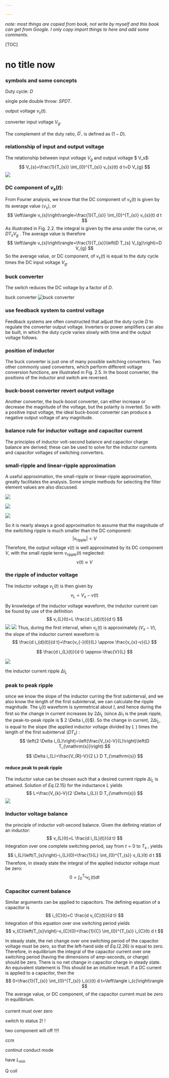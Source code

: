 ```yaml
---

---
```


<!--
author: 小柯基
title: power ele
category: power-electric
status: publish
summary: 
-->

*note: most things are copied from book, not write by myself and this book can get from Google. I only copy import things to here and add some comments.*

[TOC]

# no title now

### symbols and some concepts

Duty cycle: *D*

single pole double throw:  *SPDT*.

output voltage $v_{s}(t)$.

converter input voltage $V_{g}$. 

The complement of the duty ratio, $D^{\prime},$ is defined as $(1-D)$.

### relationship of input and output voltage 

The relationship between input voltage $V_g$ and output voltage $ V_s$:
$$
V_{s}=\frac{1}{T_{s}} \int_{0}^{T_{s}} v_{s}(t) d t=D V_{g}
$$
![](https://cdn.mathpix.com/snip/images/6wZ77ncJ5ZgeRNXhQdlLnaOiIjSViMAlBRUxGmh9P1E.original.fullsize.png)

### DC component of $v_s(t)$:

From Fourier analysis, we know that the DC component of $v_{s}(t)$ is given by its average value $\left\langle v_{s}\right\rangle,$ or
$$
\left\langle v_{s}\right\rangle=\frac{1}{T_{s}} \int_{0}^{T_{s}} v_{s}(t) d t
$$
 As illustrated in Fig. $2.2 .$ the integral is given by the area under the curve, or $D T_{s} V_{g}$ . The average value is
therefore
$$
\left\langle v_{s}\right\rangle=\frac{1}{T_{s}}\left(D T_{s} V_{g}\right)=D V_{g}
$$
So the average value, or DC component, of $v_{s}(t)$ is equal to the duty cycle times the DC input voltage $V_{g}$.

### buck converter

The switch reduces the DC voltage by a factor of $D .$

buck converter
![buck converter](https://cdn.mathpix.com/snip/images/_M6gGUAHbPliyaCoPxV6vYsQCDwB-7SaTn7ctheyrTE.original.fullsize.png)

### use feedback system to control voltage

Feedback systems are often constructed that adjust the duty cycle $D$ to regulate the converter output voltage. Inverters or power amplifiers can also be built, in which the duty cycle varies slowly with time and the output voltage follows.

### position of inductor 

The buck converter is just one of many possible switching converters. Two other commonly used converters, which perform different voltage conversion functions, are illustrated in Fig. $2.5 .$ In the boost converter, the positions of the inductor and switch are reversed.

### buck-boost converter revert output voltage

Another converter, the buck-boost converter, can either increase or decrease the magnitude of the voltage, but the polarity is inverted. So with a positive input voltage, the ideal buck-boost converter can produce a negative output voltage of any magnitude. 

### balance rule for inductor voltage and capacitor current

The principles of inductor volt-second balance and capacitor charge balance are derived; these can be used to solve for the inductor currents and capacitor voltages of switching converters. 

### small-ripple and linear-ripple approximation

A useful approximation, the small-ripple or linear-ripple approximation, greatly facilitates the analysis. Some simple methods for selecting the filter element values are also discussed.

![](https://cdn.mathpix.com/snip/images/eTfq0ninHSJSxUEnWNIkg5oEzPDzXGm8Kqjpk1MTh78.original.fullsize.png)

![](https://cdn.mathpix.com/snip/images/6ncIPCZr4oVCyAsn524icBYMQFKuZ3js368UPkgJEx4.original.fullsize.png)

![](https://cdn.mathpix.com/snip/images/UtGYcs5WNOTFcynd9FcgumtN21f0WcJOTF5930TkFKg.original.fullsize.png)



So it is nearly always a good approximation to assume that the magnitude of the switching ripple is much smaller than the DC component:
$$
\left|v_{\text {ripple}}\right|<V
$$
Therefore, the output voltage $v(t)$ is well approximated by its DC component $V,$ with the small ripple term
$v_{ripple}(t)$ neglected:
$$
v(t) \approx V
$$
### the ripple of inductor voltage

The inductor voltage $v_{L}(t)$ is then given by
$$
v_{L}=V_{x}-v(t)
$$

By knowledge of the inductor voltage waveform, the inductor current can be found by use of the definition
$$
v_{L}(t)=L \frac{d i_{d}(t)}{d t}
$$
![](https://cdn.mathpix.com/snip/images/bT4Tzk761_LDrkRgsfosMKTpqlKTMGXyLUZT0Sjrh54.original.fullsize.png)
![](https://cdn.mathpix.com/snip/images/LSS4uMGqIjjKZyB3UnhCjcWhyCErx4x-f8hgGjqnNE8.original.fullsize.png)
Thus, during the first interval, when $v_{L}(t)$ is approximately $\left(V_{x}-V\right),$ the slope of the inductor current waveform is
$$
\frac{d i_{d}(t)}{d t}=\frac{v_{-}(t)}{L} \approx \frac{v_{x}-v}{L}
$$

$$
\frac{d i_{L}(t)}{d t} \approx-\frac{V}{L}
$$

![](https://cdn.mathpix.com/snip/images/n_IxNkgfwePVTMnEdEOXx4y5g6MBJFjpzQCju7CXo_M.original.fullsize.png)

the inductor current ripple $\Delta i_{L}$

### peak to peak ripple

since we know the slope of the inductor curring the first subinterval, and we also know the length of the first subinterval, we can calculate the ripple magnitude. The $i_{t}(t)$ waveform is symmetrical about $I,$ and hence during the first so the change in current increases by 2$\Delta i_{L}$ (since $\Delta i_{1}$ is the peak ripple, the peak-to-peak ripple is $ 2 \Delta i_{l}$). So the change in current, $2 \Delta i_{L},$ is equal to the slope (the applied inductor voltage divided by $L$ ) times the length of the first subinterval $\left(D T_{s}\right)$ :
$$
\left(2 \Delta i_{L}\right)=\left(\frac{V_{x}-V}{L}\right)\left(D T_{\mathrm{s}}\right)
$$

$$
\Delta i_{L}=\frac{V_{R}-V}{2 L} D T_{\mathrm{s}}
$$

#### reduce peak to peak ripple

The inductor value can be chosen such that a desired current ripple $\Delta i_{L}$ is attained. Solution of $Eq. (2.15)$ for the inductance $L$ yields
$$
L=\frac{V_{k}-V}{2 \Delta i_{L}} D T_{\mathrm{s}}
$$
![](https://cdn.mathpix.com/snip/images/1g0OPaNI3J_GFCqS2icfdgWoVawPDMRUhk7fNLv_Abk.original.fullsize.png)

### Inductor voltage balance 

the principle of inductor volt-second balance. Given the defining relation of an inductor:
$$
v_{L}(t)=L \frac{d i_{L}(t)}{d t}
$$
Integration over one complete switching period, say from $t=0$ to $T_{s}$ , yields
$$
i_{L}\left(T_{s}\right)-i_{L}(0)=\frac{1}{L} \int_{0}^{T_{s}} v_{L}(t) d t
$$
Therefore, in steady state the integral of the applied inductor voltage must be zero:
$$
0=\int_{0}^{T_{s}} v_{L}(t) d t
$$
### Capacitor current balance

Similar arguments can be applied to capacitors. The defining equation of a capacitor is
$$
i_{C}(t)=C \frac{d v_{C}(t)}{d t}
$$
Integration of this equation over one switching period yields
$$
v_{C}\left(T_{s}\right)-v_{C}(0)=\frac{1}{C} \int_{0}^{T_{s}} i_{C}(t) d t
$$

In steady state, the net change over one switching period of the capacitor voltage must be zero, so that the left-hand side of $Eq. (2.26)$ is equal to zero. Therefore, in equilibrium the integral of the capacitor current over one switching period (having the dimensions of amp-seconds, or charge) should be zero. There is no net change in capacitor charge in steady state. An equivalent statement is
This should be an intuitive result. If a DC current is applied to a capacitor, then the
$$
0=\frac{1}{T_{s}} \int_{0}^{T_{s}} i_{c}(t) d t=\left\langle i_{c}\right\rangle
$$
The average value, or DC component, of the capacitor current must be zero in equilibrium.

#### 



current must over zero 

switch to  status 2! ! 

two component will off !!!! 



ccm 

continut conduct  mode 

have $L_{min}$



Q coil 

